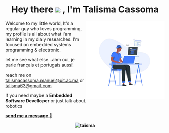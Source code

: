 <!--
**talisma-cassoma/talisma-cassoma** is a ✨ _special_ ✨ repository because its `README.md` (this file) appears on your GitHub profile.-->
<h1 align="center">Hey there <img src="https://media.giphy.com/media/hvRJCLFzcasrR4ia7z/giphy.gif" width=30> , I'm Talisma Cassoma</h1>
<img src="images/me.png" align="right" width="250">
<p align="left">
 Welcome to my little world, It's a regular guy who loves programming, my profile is all about what i'am learning in my dialy researches. I'm focused on embedded systems programming & electronic.</p>
 
let me see what else...ahm oui, je parle français et portugais aussi! 


reach me on talismacassoma.manuel@uit.ac.ma or talisma63@gmail.com
<p> If you need maybe a <strong>Embedded Software Develloper</strong> or just talk about robotics<strong> </p><a href='https://www.linkedin.com/in/talisma-manuel-88ba571b2/' target='_blank'>send me a message 💬</a>

</p>
<p align="center"> <img src="https://komarev.com/ghpvc/?username=talisma-cassoma" alt="taisma" /> </p>

